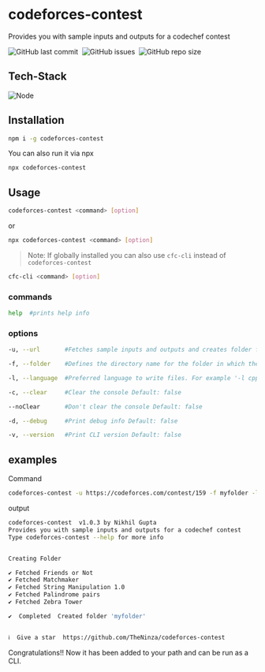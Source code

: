 # codeforces-contest

Provides you with sample inputs and outputs for a codechef contest

![GitHub last commit](https://img.shields.io/github/last-commit/theninza/codeforces-contest?style=for-the-badge)&nbsp;
![GitHub issues](https://img.shields.io/github/issues/theninza/codeforces-contest?style=for-the-badge)&nbsp;
![GitHub repo size](https://img.shields.io/github/repo-size/theninza/codeforces-contest?style=for-the-badge)

## Tech-Stack

![Node](https://img.shields.io/badge/NodeJS-05122A?style=for-the-badge&logo=node.js)&nbsp;

## Installation

```sh
npm i -g codeforces-contest
```

You can also run it via npx

```sh
npx codeforces-contest
```

## Usage

```sh
codeforces-contest <command> [option]
```

or

```sh
npx codeforces-contest <command> [option]
```

> Note: If globally installed you can also use `cfc-cli` instead of `codeforces-contest`

```sh
cfc-cli <command> [option]
```

### commands

```sh
help  #prints help info
```

### options

```sh
-u, --url       #Fetches sample inputs and outputs and creates folder for the contest

-f, --folder    #Defines the directory name for the folder in which the files will be

-l, --language  #Preferred language to write files. For example '-l cpp' will create .cpp files to write solutions

-c, --clear     #Clear the console Default: false

--noClear       #Don't clear the console Default: false

-d, --debug     #Print debug info Default: false

-v, --version   #Print CLI version Default: false
```

## examples

Command

```sh
codeforces-contest -u https://codeforces.com/contest/159 -f myfolder -l cpp
```

output

```sh
codeforces-contest  v1.0.3 by Nikhil Gupta
Provides you with sample inputs and outputs for a codechef contest
Type codeforces-contest --help for more info


Creating Folder

✔ Fetched Friends or Not
✔ Fetched Matchmaker
✔ Fetched String Manipulation 1.0
✔ Fetched Palindrome pairs
✔ Fetched Zebra Tower

✔  Completed  Created folder 'myfolder'


ℹ  Give a star  https://github.com/TheNinza/codeforces-contest
```

Congratulations!! Now it has been added to your path and can be run as a CLI.
